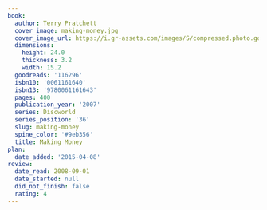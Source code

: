 ```yaml
---
book:
  author: Terry Pratchett
  cover_image: making-money.jpg
  cover_image_url: https://i.gr-assets.com/images/S/compressed.photo.goodreads.com/books/1440503111l/116296._SX318_.jpg
  dimensions:
    height: 24.0
    thickness: 3.2
    width: 15.2
  goodreads: '116296'
  isbn10: '0061161640'
  isbn13: '9780061161643'
  pages: 400
  publication_year: '2007'
  series: Discworld
  series_position: '36'
  slug: making-money
  spine_color: '#9eb356'
  title: Making Money
plan:
  date_added: '2015-04-08'
review:
  date_read: 2008-09-01
  date_started: null
  did_not_finish: false
  rating: 4
---
```

